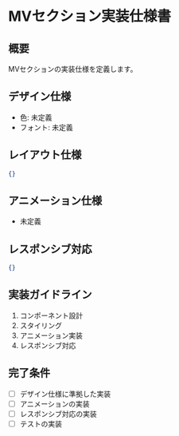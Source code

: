 # MVセクション実装仕様書

## 概要

MVセクションの実装仕様を定義します。

## デザイン仕様

- 色: 未定義
- フォント: 未定義

## レイアウト仕様

```json
{}
```

## アニメーション仕様

- 未定義

## レスポンシブ対応

```json
{}
```

## 実装ガイドライン

1. コンポーネント設計
2. スタイリング
3. アニメーション実装
4. レスポンシブ対応

## 完了条件

- [ ] デザイン仕様に準拠した実装
- [ ] アニメーションの実装
- [ ] レスポンシブ対応の実装
- [ ] テストの実装
